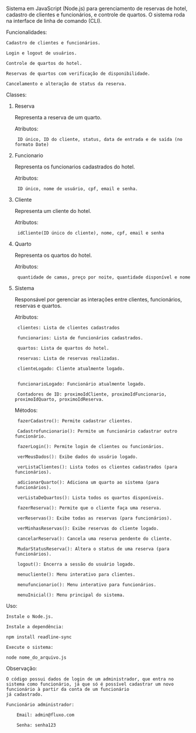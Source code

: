 Sistema em JavaScript (Node.js) para gerenciamento de reservas de hotel, cadastro de clientes e funcionários, e controle de quartos. O sistema roda na interface de linha de comando (CLI).

Funcionalidades:

    Cadastro de clientes e funcionários.

    Login e logout de usuários.

    Controle de quartos do hotel.

    Reservas de quartos com verificação de disponibilidade.

    Cancelamento e alteração de status da reserva.

Classes:

1) Reserva 

    Representa a reserva de um quarto.

    Atributos:

        ID único, ID do cliente, status, data de entrada e de saída (no formato Date)

2) Funcionario

    Representa os funcionarios cadastrados do hotel.

    Atributos:

        ID único, nome de usuário, cpf, email e senha.

3) Cliente

    Representa um cliente do hotel.

    Atributos:

        idCliente(ID único do cliente), nome, cpf, email e senha

4) Quarto

    Representa os quartos do hotel.

    Atributos:

        quantidade de camas, preço por noite, quantidade disponível e nome

5) Sistema

    Responsável por gerenciar as interações entre clientes, funcionários, reservas e quartos.

    Atributos:

        clientes: Lista de clientes cadastrados

        funcionarios: Lista de funcionários cadastrados.

        quartos: Lista de quartos do hotel.

        reservas: Lista de reservas realizadas.

        clienteLogado: Cliente atualmente logado.


        funcionarioLogado: Funcionário atualmente logado.

        Contadores de ID: proximoIdCliente, proximoIdFuncionario, proximoIdQuarto, proximoIdReserva.

    Métodos:

        fazerCadastro(): Permite cadastrar clientes.

        Cadastrofuncionario(): Permite um funcionário cadastrar outro funcionário.

        fazerLogin(): Permite login de clientes ou funcionários.

        verMeusDados(): Exibe dados do usuário logado.

        verListaClientes(): Lista todos os clientes cadastrados (para funcionários).

        adicionarQuarto(): Adiciona um quarto ao sistema (para funcionários).

        verListaDeQuartos(): Lista todos os quartos disponíveis.

        fazerReserva(): Permite que o cliente faça uma reserva.

        verReservas(): Exibe todas as reservas (para funcionários).

        verMinhasReservas(): Exibe reservas do cliente logado.

        cancelarReserva(): Cancela uma reserva pendente do cliente.

        MudarStatusReserva(): Altera o status de uma reserva (para funcionários).

        logout(): Encerra a sessão do usuário logado.

        menucliente(): Menu interativo para clientes.

        menufuncionario(): Menu interativo para funcionários.

        menuInicial(): Menu principal do sistema.

Uso:

    Instale o Node.js.

    Instale a dependência:

    npm install readline-sync

    Execute o sistema:

    node nome_do_arquivo.js

Observação:

    O código possui dados de login de um administrador, que entra no sistema como funcionário, já que só é possível cadastrar um novo funcionário à partir da conta de um funcionário 
    já cadastrado.

    Funcionário administrador:

        Email: admin@fluxo.com

        Senha: senha123